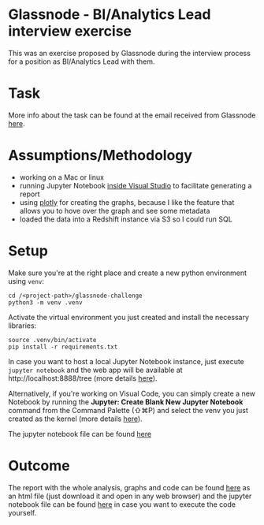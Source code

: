 # Glassnode - BI/Analytics Lead interview exercise

This was an exercise proposed by Glassnode during the interview process for a position as BI/Analytics Lead with them.

# Task

More info about the task can be found at the email received from Glassnode [here](files/bi_lead_challenge.pdf).

# Assumptions/Methodology
- working on a Mac or linux
- running Jupyter Notebook [inside Visual Studio](https://code.visualstudio.com/docs/datascience/jupyter-notebooks) to facilitate generating a report
- using [plotly](https://plotly.com/) for creating the graphs, because I like the feature that allows you to hove over the graph and see some metadata
- loaded the data into a Redshift instance via S3 so I could run SQL

# Setup

Make sure you're at the right place and create a new python environment using `venv`:
```
cd /<project-path>/glassnode-challenge
python3 -m venv .venv
```

Activate the virtual environment you just created and install the necessary libraries:
```
source .venv/bin/activate
pip install -r requirements.txt
```

In case you want to host a local Jupyter Notebook instance, just execute `jupyter notebook` and the web app will be available at http://localhost:8888/tree (more details [here](https://www.dataquest.io/blog/jupyter-notebook-tutorial/)).

Alternatively, if you're working on Visual Code, you can simply create a new Notebook by running the **Jupyter: Create Blank New Jupyter Notebook** command from the Command Palette (⇧⌘P) and select the venv you just created as the kernel (more details [here](https://code.visualstudio.com/docs/datascience/jupyter-notebooks)).

The jupyter notebook file can be found [here](glassnode-challenge-solution.ipynb)

# Outcome

The report with the whole analysis, graphs and code can be found [here](glassnode-challenge-solution.html) as an html file (just download it and open in any web browser) and the jupyter notebook file can be found [here](glassnode-challenge-solution.ipynb) in case you want to execute the code yourself.
